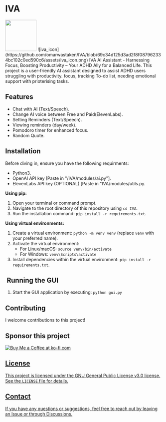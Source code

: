 #  IVA

<img src="[https://your-image-url.type](https://github.com/omarwastaken/IVA/blob/69c34d125d3ad2f8f087962334bc102c0ed590c6/assets/iva_icon.png)" width="100" height="100">
![iva_icon](https://github.com/omarwastaken/IVA/blob/69c34d125d3ad2f8f087962334bc102c0ed590c6/assets/iva_icon.png) IVA AI Assistant - Harnessing Focus, Boosting Productivity – Your ADHD Ally for a Balanced Life.
This project is a user-friendly AI assistant designed to assist ADHD users struggling with productivity. focus, tracking To-do list, needing emotional support with prioterising tasks.

##  Features

- Chat with AI (Text/Speech).
- Change AI voice between Free and Paid(ElevenLabs).
- Setting Reminders (Text/Speech).
- Viewing reminders (day/week).
- Pomodoro timer for enhanced focus.
- Random Quote.

##  Installation

Before diving in, ensure you have the following requirments:

* Python3.
* OpenAI API key [Paste in "/IVA/modules/ai.py"].
* ElevenLabs API key (OPTIONAL) [Paste in "IVA/modules/utils.py.

**Using pip:**

1. Open your terminal or command prompt.
2. Navigate to the root directory of this repository using `cd IVA`.
3. Run the installation command: `pip install -r requirements.txt`.

**Using virtual environments:**

1. Create a virtual environment: `python -m venv venv` (replace `venv` with your preferred name).
2. Activate the virtual environment:
   * For Linux/macOS: `source venv/bin/activate`
   * For Windows: `venv\Scripts\activate`
3. Install dependencies within the virtual environment: `pip install -r requirements.txt`.

## ️ Running the GUI

1. Start the GUI application by executing: `python gui.py`

##   Contributing

I welcome contributions to this project!

##   Sponsor this project
<a href='https://ko-fi.com/skight' target='_blank'><img height='35' style='border:0px;height:46px;' src='https://az743702.vo.msecnd.net/cdn/kofi3.png?v=0' border='0' alt='Buy Me a Coffee at ko-fi.com' />

##  License

This project is licensed under the GNU General Public License v3.0 license. See the `LICENSE` file for details.

##  Contact

If you have any questions or suggestions, feel free to reach out by leaving an Issue or through Discussions.

